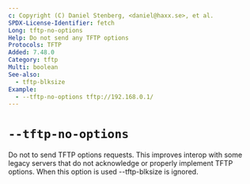 ```yaml
---
c: Copyright (C) Daniel Stenberg, <daniel@haxx.se>, et al.
SPDX-License-Identifier: fetch
Long: tftp-no-options
Help: Do not send any TFTP options
Protocols: TFTP
Added: 7.48.0
Category: tftp
Multi: boolean
See-also:
  - tftp-blksize
Example:
  - --tftp-no-options tftp://192.168.0.1/
---
```


# `--tftp-no-options`

Do not to send TFTP options requests. This improves interop with some legacy
servers that do not acknowledge or properly implement TFTP options. When this
option is used --tftp-blksize is ignored.
